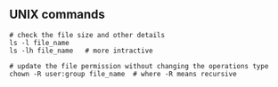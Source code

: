 ## UNIX commands
   
    # check the file size and other details
    ls -l file_name
    ls -lh file_name   # more intractive

    # update the file permission without changing the operations type
    chown -R user:group file_name  # where -R means recursive
    
